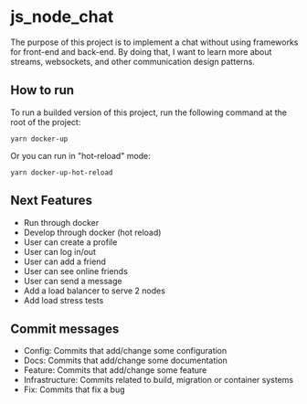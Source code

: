 # js_node_chat

The purpose of this project is to implement a chat without using frameworks for front-end and back-end. By doing that, I want to learn more about streams, websockets, and other communication design patterns.

## How to run
To run a builded version of this project, run the following command at the root of the project:
```
yarn docker-up
```
Or you can run in "hot-reload" mode:
```
yarn docker-up-hot-reload
```

## Next Features

- Run through docker
- Develop through docker (hot reload)
- User can create a profile
- User can log in/out
- User can add a friend
- User can see online friends
- User can send a message
- Add a load balancer to serve 2 nodes
- Add load stress tests

## Commit messages

- Config: Commits that add/change some configuration
- Docs: Commits that add/change some documentation
- Feature: Commits that add/change some feature
- Infrastructure: Commits related to build, migration or container systems
- Fix: Commits that fix a bug
